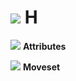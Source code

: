 # ![](../../images/???.png) H

<link rel="stylesheet" type="text/css" href="../../style.css">

![](../../images/SmashBall.png) <b>Attributes</b>

![](../../images/SmashBall.png) <b>Moveset</b>

<script src="https://ajax.googleapis.com/ajax/libs/jquery/3.6.3/jquery.min.js"></script>
<script src="../../js/arrow.js">
</script>
<script src="../../js/togglecolumn.js">
</script>